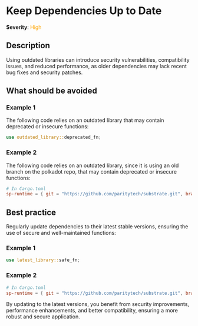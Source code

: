 # Keep Dependencies Up to Date

**Severity**: <span style="color:orange;">High</span>

## Description

Using outdated libraries can introduce security vulnerabilities, compatibility issues, and reduced performance, as older dependencies may lack recent bug fixes and security patches.

## What should be avoided

### Example 1

The following code relies on an outdated library that may contain deprecated or insecure functions:

```rust
use outdated_library::deprecated_fn;
```

### Example 2

The following code relies on an outdated library, since it is using an old branch on the polkadot repo, that may contain deprecated or insecure functions:

```toml
# In Cargo.toml
sp-runtime = { git = "https://github.com/paritytech/substrate.git", branch = "polkadot-v1.0.0" }
```

## Best practice

Regularly update dependencies to their latest stable versions, ensuring the use of secure and well-maintained functions:

### Example 1

```rust
use latest_library::safe_fn;
```

### Example 2

```toml
# In Cargo.toml
sp-runtime = { git = "https://github.com/paritytech/substrate.git", branch = "polkadot-stable2407" }
```

By updating to the latest versions, you benefit from security improvements, performance enhancements, and better compatibility, ensuring a more robust and secure application.
